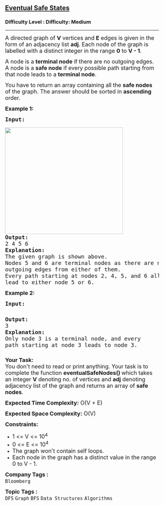 <h2><a href="https://www.geeksforgeeks.org/problems/eventual-safe-states/1">Eventual Safe States</a></h2><h3>Difficulty Level : Difficulty: Medium</h3><hr><div class="problems_problem_content__Xm_eO"><p><span style="font-size: 18px;">A directed graph of <strong>V</strong> vertices and <strong>E</strong> edges is given in the form of an adjacency list <strong>adj</strong>. Each node of the graph is labelled with a distinct integer in the range <strong>0</strong> to <strong>V - 1</strong>.</span></p>
<p><span style="font-size: 18px;">A node is a <strong>terminal node</strong> if there are no outgoing edges. A node is a <strong>safe node</strong> if every possible path starting from that node leads to a <strong>terminal node</strong>.</span></p>
<p><span style="font-size: 18px;">You have to return an array containing all the <strong>safe nodes</strong> of the graph. The answer should be sorted in <strong>ascending</strong> order.</span></p>
<p><strong><span style="font-size: 18px;">Example 1:</span></strong></p>
<pre><strong><span style="font-size: 18px;">Input:</span></strong>

<img style="height: 348px; width: 386px;" src="https://media.geeksforgeeks.org/img-practice/booker1-1655493978.png" alt="">
<span style="font-size: 18px;"><strong>Output:</strong></span>
<span style="font-size: 18px;">2 4 5 6</span>
<span style="font-size: 18px;"><strong>Explanation:</strong></span>
<span style="font-size: 18px;">The given graph is shown above.</span>
<span style="font-size: 18px;">Nodes 5 and 6 are terminal nodes as there are no 
outgoing edges from either of them. </span>
<span style="font-size: 18px;">Every path starting at nodes 2, 4, 5, and 6 all 
lead to either node 5 or 6.</span>
</pre>
<p><strong><span style="font-size: 18px;">Example 2:</span></strong></p>
<pre><strong><span style="font-size: 18px;">Input:</span></strong>

<strong><span style="font-size: 18px;"><img src="https://media.geeksforgeeks.org/img-practice/booker2-1655494315.png" alt=""></span></strong>
<strong><span style="font-size: 18px;">Output:</span></strong>
<span style="font-size: 18px;">3</span>
<strong><span style="font-size: 18px;">Explanation:</span></strong>
<span style="font-size: 18px;">Only node 3 is a terminal node, and every path 
starting at node 3 leads to node 3.</span>
</pre>
<p><span style="font-size: 18px;"><strong>Your Task:</strong><br>You don't need to read or print anything. Your task is to complete the function&nbsp;<strong>eventualSafeNodes</strong><strong>()&nbsp;</strong>which takes an integer&nbsp;<strong>V</strong> denoting no. of vertices and <strong>adj</strong> denoting adjacency list of the graph and returns an array of <strong>safe nodes</strong>.</span></p>
<p><span style="font-size: 18px;"><strong>Expected Time Complexity:</strong> O(V + E)</span></p>
<p><span style="font-size: 18px;"><strong>Expected Space Complexity:</strong> O(V)</span></p>
<p><span style="font-size: 18px;"><strong>Constraints:</strong></span></p>
<ul>
<li><span style="font-size: 18px;">1 &lt;= V &lt;= 10<sup>4</sup></span></li>
<li><span style="font-size: 18px;">0 &lt;= E &lt;= 10<sup>4</sup></span></li>
<li><span style="font-size: 18px;">The graph won't contain self loops.</span></li>
<li><span style="font-size: 18px;">Each node in the graph has a distinct value in the range 0 to V - 1.</span></li>
</ul></div><p><span style=font-size:18px><strong>Company Tags : </strong><br><code>Bloomberg</code>&nbsp;<br><p><span style=font-size:18px><strong>Topic Tags : </strong><br><code>DFS</code>&nbsp;<code>Graph</code>&nbsp;<code>BFS</code>&nbsp;<code>Data Structures</code>&nbsp;<code>Algorithms</code>&nbsp;